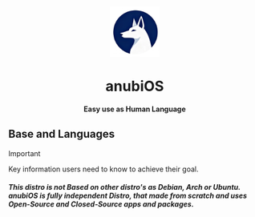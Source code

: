 <div align="center">
  <img src="/assets/logo.png" width=100 id=Logo>
</div>

<div text-align="center" align="center">
  <h1>anubiOS</h1>
  <h4>Easy use as Human Language</h4>
</div>

## Base and Languages

> [!IMPORTANT]
> Key information users need to know to achieve their goal.

##### This distro is not __Based on other distro's__ as Debian, Arch or Ubuntu. anubiOS is fully independent Distro, that made from scratch and **uses Open-Source and Closed-Source** apps and packages. 

